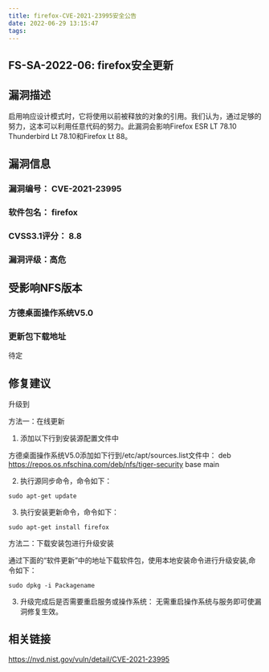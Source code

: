 ```yaml
---
title: firefox-CVE-2021-23995安全公告
date: 2022-06-29 13:15:47
tags:
---
```

## FS-SA-2022-06: firefox安全更新

## 漏洞描述

启用响应设计模式时，它将使用以前被释放的对象的引用。我们认为，通过足够的努力，这本可以利用任意代码的努力。此漏洞会影响Firefox ESR LT 78.10 Thunderbird Lt 78.10和Firefox Lt 88。

## 漏洞信息

###    漏洞编号： CVE-2021-23995

###    软件包名： firefox

###    CVSS3.1评分： 8.8

###    漏洞评级：高危

## 受影响NFS版本

###    方德桌面操作系统V5.0

### 更新包下载地址

待定

## 修复建议

升级到 

方法一：在线更新

1. 添加以下行到安装源配置文件中

方德桌面操作系统V5.0添加如下行到/etc/apt/sources.list文件中：
deb https://repos.os.nfschina.com/deb/nfs/tiger-security base main

2. 执行源同步命令，命令如下：

```
sudo apt-get update
```

3. 执行安装更新命令，命令如下：

```
sudo apt-get install firefox
```

方法二：下载安装包进行升级安装

通过下面的“软件更新”中的地址下载软件包，使用本地安装命令进行升级安装,命令如下：

```
sudo dpkg -i Packagename
```

3. 升级完成后是否需要重启服务或操作系统：
   无需重启操作系统与服务即可使漏洞修复生效。

## 相关链接

https://nvd.nist.gov/vuln/detail/CVE-2021-23995

